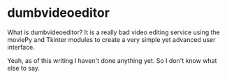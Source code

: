# dumbvideoeditor
What is dumbvideoeditor?
It is a really bad video editing service using the moviePy and Tkinter modules to create a very simple yet advanced user interface.

Yeah, as of this writing I haven't done anything yet. So I don't know what else to say.
